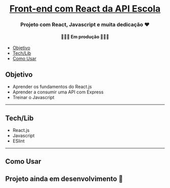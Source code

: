 <h1 align="center">
     <a href="#" alt="Projeto de uma Agenda com express"> Front-end com React da API Escola</a>
</h1>

<h3 align="center">
    Projeto com React, Javascript e muita dedicação ❤
</h3>

<h4 align="center">
	👨🏽‍💻  Em produção  👨🏽‍💻
</h4>

<!--ts-->
   * [Objetivo](#Objetivo)
   * [Tech/Lib](#Tech/Lib)
   * [Como Usar](#como-usar)
<!--te-->

## Objetivo

* Aprender os fundamentos do React.js
* Aprender a consumir uma API com Express
* Treinar o Javascript

---

## Tech/Lib
* React.js
* Javascript
* ESlint
---


## Como Usar

Projeto ainda em desenvolvimento 🤯
---